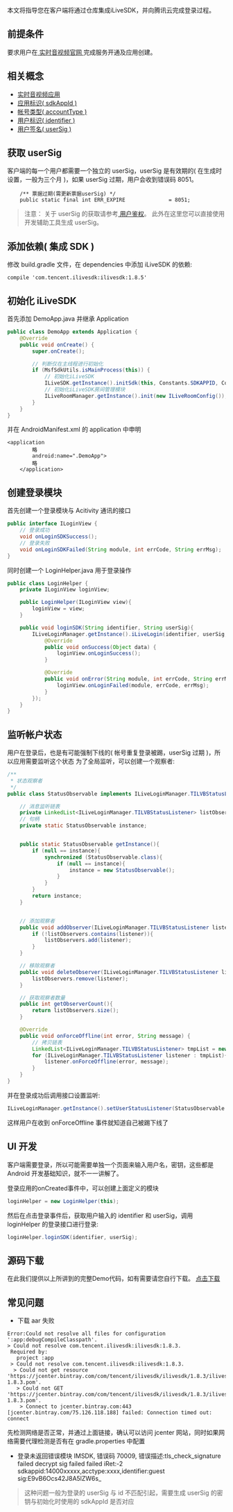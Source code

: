 
本文将指导您在客户端将通过仓库集成iLiveSDK，并向腾讯云完成登录过程。

## 前提条件
要求用户在[ 实时音视频官网 ](https://cloud.tencent.com/product/trtc)完成服务开通及应用创建。

## 相关概念
 - [实时音视频应用](https://cloud.tencent.com/document/product/647/16792#.E5.AE.9E.E6.97.B6.E9.9F.B3.E8.A7.86.E9.A2.91.E5.BA.94.E7.94.A8)
 - [应用标识( sdkAppId )](https://cloud.tencent.com/document/product/647/16792#.E5.BA.94.E7.94.A8.E6.A0.87.E8.AF.86.EF.BC.88-sdkappid-.EF.BC.89)
 - [帐号类型( accountType )](https://cloud.tencent.com/document/product/647/16792#.E5.B8.90.E5.8F.B7.E7.B1.BB.E5.9E.8B.EF.BC.88-accounttype-.EF.BC.89)
 - [用户标识( identifier )](https://cloud.tencent.com/document/product/647/16792#.E7.94.A8.E6.88.B7.E6.A0.87.E8.AF.86.EF.BC.88-identifer-.EF.BC.89)
 - [用户签名( userSig )](https://cloud.tencent.com/document/product/647/16792#.E7.94.A8.E6.88.B7.E7.AD.BE.E5.90.8D.EF.BC.88-usersig-.EF.BC.89)

## 获取 userSig
客户端的每一个用户都需要一个独立的 userSig，userSig 是有效期的( 在生成时设置，一般为三个月 )，如果 userSig 过期，用户会收到错误码 8051。
```
    /** 票据过期(需更新票据userSig) */
    public static final int ERR_EXPIRE              = 8051;
```

>注意：
>关于 userSig 的获取请参考[ 用户鉴权](https://cloud.tencent.com/document/product/647/16792#.E7.94.A8.E6.88.B7.E7.AD.BE.E5.90.8D.EF.BC.88-usersig-.EF.BC.89)。
>此外在这里您可以直接使用开发辅助工具生成 userSig。

## 添加依赖( 集成 SDK )
修改 build.gradle 文件，在 dependencies 中添加 iLiveSDK 的依赖:
```
compile 'com.tencent.ilivesdk:ilivesdk:1.8.5'
```

## 初始化 iLiveSDK
首先添加 DemoApp.java 并继承 Application
```Java
public class DemoApp extends Application {
    @Override
    public void onCreate() {
        super.onCreate();

        // 判断仅在主线程进行初始化
        if (MsfSdkUtils.isMainProcess(this)) {
            // 初始化iLiveSDK
            ILiveSDK.getInstance().initSdk(this, Constants.SDKAPPID, Constants.ACCOUNTTYPE);
            // 初始化iLiveSDK房间管理模块
            ILiveRoomManager.getInstance().init(new ILiveRoomConfig());
        }
    }
}
```
并在 AndroidManifest.xml 的 application 中申明
```
<application
        略
        android:name=".DemoApp">
        略
    </application>
```

## 创建登录模块
首先创建一个登录模块与 Acitivity 通讯的接口
```Java
public interface ILoginView {
    // 登录成功
    void onLoginSDKSuccess();
    // 登录失败
    void onLoginSDKFailed(String module, int errCode, String errMsg);
}
```
同时创建一个 LoginHelper.java 用于登录操作
```Java
public class LoginHelper {
    private ILoginView loginView;

    public LoginHelper(ILoginView view){
        loginView = view;
    }

    public void loginSDK(String identifier, String userSig){
        ILiveLoginManager.getInstance().iLiveLogin(identifier, userSig, new ILiveCallBack() {
            @Override
            public void onSuccess(Object data) {
                loginView.onLoginSuccess();
            }

            @Override
            public void onError(String module, int errCode, String errMsg) {
                loginView.onLoginFailed(module, errCode, errMsg);
            }
        });
    }
}
```
## 监听帐户状态
用户在登录后，也是有可能强制下线的( 帐号重复登录被踢，userSig 过期 )，所以应用需要监听这个状态
为了全局监听，可以创建一个观察者:
```Java
/**
 * 状态观察者
 */
public class StatusObservable implements ILiveLoginManager.TILVBStatusListener {

    // 消息监听链表
    private LinkedList<ILiveLoginManager.TILVBStatusListener> listObservers = new LinkedList<>();
    // 句柄
    private static StatusObservable instance;


    public static StatusObservable getInstance(){
        if (null == instance){
            synchronized (StatusObservable.class){
                if (null == instance){
                    instance = new StatusObservable();
                }
            }
        }
        return instance;
    }


    // 添加观察者
    public void addObserver(ILiveLoginManager.TILVBStatusListener listener){
        if (!listObservers.contains(listener)){
            listObservers.add(listener);
        }
    }

    // 移除观察者
    public void deleteObserver(ILiveLoginManager.TILVBStatusListener listener){
        listObservers.remove(listener);
    }

    // 获取观察者数量
    public int getObserverCount(){
        return listObservers.size();
    }

    @Override
    public void onForceOffline(int error, String message) {
        // 拷贝链表
        LinkedList<ILiveLoginManager.TILVBStatusListener> tmpList = new LinkedList<>(listObservers);
        for (ILiveLoginManager.TILVBStatusListener listener : tmpList){
            listener.onForceOffline(error, message);
        }
    }
}
```
并在登录成功后调用接口设置监听:
```Java
ILiveLoginManager.getInstance().setUserStatusListener(StatusObservable.getInstance());
```
这样用户在收到 onForceOffline 事件就知道自己被踢下线了

## UI 开发
客户端需要登录，所以可能需要单独一个页面来输入用户名，密钥，这些都是 Android 开发基础知识，就不一一讲解了。

登录应用的onCreated事件中，可以创建上面定义的模块
```Java
loginHelper = new LoginHelper(this);
```
然后在点击登录事件后，获取用户输入的 identifier 和 userSig，调用 loginHelper 的登录接口进行登录:
```Java
loginHelper.loginSDK(identifier, userSig);
```

## 源码下载
在此我们提供以上所讲到的完整Demo代码，如有需要请您自行下载。
[点击下载](http://dldir1.qq.com/hudongzhibo/ILiveSDK/Demo/Android/demo_login.zip)


## 常见问题
- 下载 aar 失败
```
Error:Could not resolve all files for configuration ':app:debugCompileClasspath'.
> Could not resolve com.tencent.ilivesdk:ilivesdk:1.8.3.
 Required by:
   project :app
 > Could not resolve com.tencent.ilivesdk:ilivesdk:1.8.3.
  > Could not get resource 'https://jcenter.bintray.com/com/tencent/ilivesdk/ilivesdk/1.8.3/ilivesdk-1.8.3.pom'.
   > Could not GET 'https://jcenter.bintray.com/com/tencent/ilivesdk/ilivesdk/1.8.3/ilivesdk-1.8.3.pom'.
    > Connect to jcenter.bintray.com:443 [jcenter.bintray.com/75.126.118.188] failed: Connection timed out: connect
```
先检测网络是否正常，并通过上面链接，确认可以访问 jcenter 网站，同时如果网络需要代理检测是否有在 gradle.properties 中配置

- 登录未返回错误模块 IMSDK, 错误码 70009, 错误描述:tls_check_signature failed decrypt sig failed failed iRet:-2 sdkappid:14000xxxxx,acctype:xxxx,identifier:guest sig:E9vB6Ocs42J8A5lZW6s_

> 这种问题一般为登录的 userSig 与 id 不匹配引起，需要生成 userSig 的密钥与初始化时使用的 sdkAppId 是否对应
